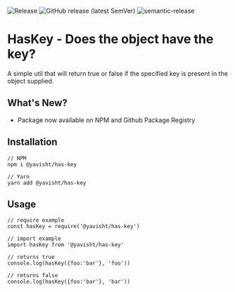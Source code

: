 
![Release](https://github.com/yavisht/has-key/workflows/Release/badge.svg?branch=master) ![GitHub release (latest SemVer)](https://img.shields.io/github/v/release/yavisht/has-key?style=flat-square) ![semantic-release](https://img.shields.io/badge/%20%20%F0%9F%93%A6%F0%9F%9A%80-semantic--release-e10079.svg) 

# HasKey - Does the object have the key?

A simple util that will return true or false if the specified key is present in the object supplied.

## What's New?
 - Package now available on NPM and Github Package Registry
 
## Installation

	// NPM
	npm i @yavisht/has-key 

	// Yarn
	yarn add @yavisht/has-key


## Usage
	// require example
	const hasKey = require('@yavisht/has-key')
	
	// import example 
	import hasKey from '@yavisht/has-key'

	// returns true
	console.log(hasKey({foo:'bar'}, 'foo'))
	
	// returns false
	console.log(hasKey({foo:'bar'}, 'bar'))
